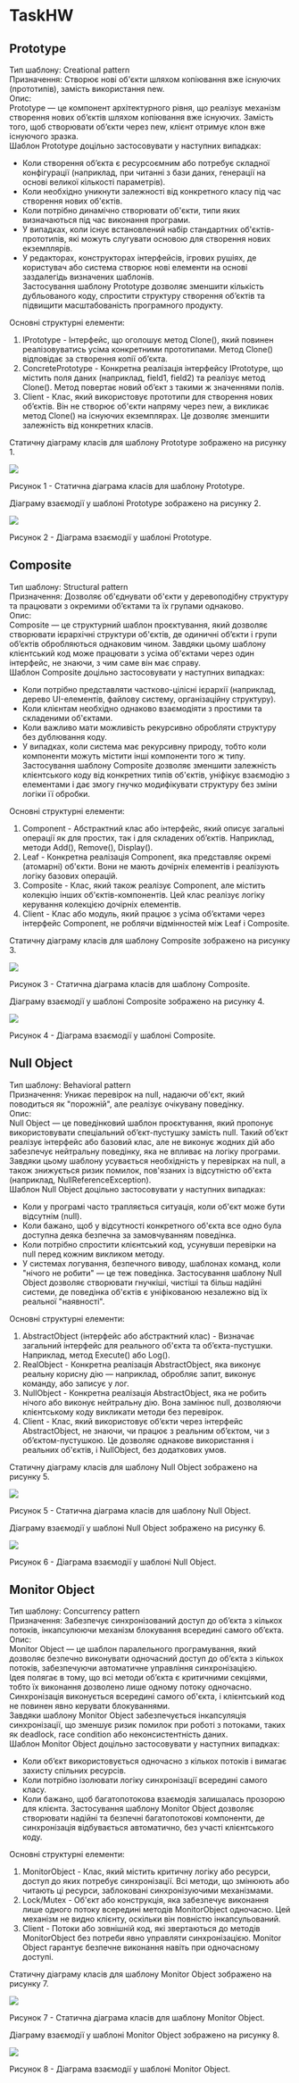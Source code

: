 # TaskHW

## Prototype

Тип шаблону: Creational pattern  
Призначення: Створює нові об'єкти шляхом копіювання вже існуючих (прототипів), замість використання new.  
Опис:  
Prototype — це компонент архітектурного рівня, що реалізує механізм створення нових об’єктів шляхом копіювання вже існуючих. Замість того, щоб створювати об’єкти через new, клієнт отримує клон вже існуючого зразка.  
Шаблон Prototype доцільно застосовувати у наступних випадках:  
- Коли створення об’єкта є ресурсоємним або потребує складної конфігурації (наприклад, при читанні з бази даних, генерації на основі великої кількості параметрів).  
- Коли необхідно уникнути залежності від конкретного класу під час створення нових об'єктів.  
- Коли потрібно динамічно створювати об'єкти, типи яких визначаються під час виконання програми.  
- У випадках, коли існує встановлений набір стандартних об'єктів-прототипів, які можуть слугувати основою для створення нових екземплярів.  
- У редакторах, конструкторах інтерфейсів, ігрових рушіях, де користувач або система створює нові елементи на основі заздалегідь визначених шаблонів.  
Застосування шаблону Prototype дозволяє зменшити кількість дубльованого коду, спростити структуру створення об’єктів та підвищити масштабованість програмного продукту.  
  
Основні структурні елементи:  
1. IPrototype - Інтерфейс, що оголошує метод Clone(), який повинен реалізовуватись усіма конкретними прототипами. Метод Clone() відповідає за створення копії об’єкта.  
2. ConcretePrototype - Конкретна реалізація інтерфейсу IPrototype, що містить поля даних (наприклад, field1, field2) та реалізує метод Clone(). Метод повертає новий об’єкт з такими ж значеннями полів.  
3. Client - Клас, який використовує прототипи для створення нових об’єктів. Він не створює об'єкти напряму через new, а викликає метод Clone() на існуючих екземплярах. Це дозволяє зменшити залежність від конкретних класів.  
  
Статичну діаграму класів для шаблону Prototype зображено на рисунку 1.  

![](assets/Prototype%20-%20статична.png)

Рисунок 1 - Статична діаграма класів для шаблону Prototype.

Діаграму взаємодії у шаблоні Prototype зображено на рисунку 2.

![](assets/Prototype%20-%20динамічна.png)

Рисунок 2 - Діаграма взаємодії у шаблоні Prototype.

## Composite

Тип шаблону: Structural pattern  
Призначення: Дозволяє об'єднувати об'єкти у деревоподібну структуру та працювати з окремими об’єктами та їх групами однаково.  
Опис:  
Composite — це структурний шаблон проєктування, який дозволяє створювати ієрархічні структури об'єктів, де одиничні об’єкти і групи об’єктів обробляються однаковим чином. Завдяки цьому шаблону клієнтський код може працювати з усіма об'єктами через один інтерфейс, не знаючи, з чим саме він має справу.  
Шаблон Composite доцільно застосовувати у наступних випадках:  
- Коли потрібно представляти частково-цілісні ієрархії (наприклад, дерево UI-елементів, файлову систему, організаційну структуру).
- Коли клієнтам необхідно однаково взаємодіяти з простими та складеними об'єктами.
- Коли важливо мати можливість рекурсивно обробляти структуру без дублювання коду.
- У випадках, коли система має рекурсивну природу, тобто коли компоненти можуть містити інші компоненти того ж типу.
Застосування шаблону Composite дозволяє зменшити залежність клієнтського коду від конкретних типів об'єктів, уніфікує взаємодію з елементами і дає змогу гнучко модифікувати структуру без зміни логіки її обробки.  
  
Основні структурні елементи:  
1. Component - Абстрактний клас або інтерфейс, який описує загальні операції як для простих, так і для складених об’єктів. Наприклад, методи Add(), Remove(), Display().
2. Leaf - Конкретна реалізація Component, яка представляє окремі (атомарні) об'єкти. Вони не мають дочірніх елементів і реалізують логіку базових операцій.
3. Composite - Клас, який також реалізує Component, але містить колекцію інших об'єктів-компонентів. Цей клас реалізує логіку керування колекцією дочірніх елементів.
4. Client - Клас або модуль, який працює з усіма об’єктами через інтерфейс Component, не роблячи відмінностей між Leaf і Composite.

Статичну діаграму класів для шаблону Composite зображено на рисунку 3.

![](assets/Composite%20-%20статична.png)

Рисунок 3 - Статична діаграма класів для шаблону Composite.

Діаграму взаємодії у шаблоні Composite зображено на рисунку 4.

![](assets/Composite%20-%20динамічна.png)

Рисунок 4 - Діаграма взаємодії у шаблоні Composite.

## Null Object

Тип шаблону: Behavioral pattern  
Призначення: Уникає перевірок на null, надаючи об'єкт, який поводиться як "порожній", але реалізує очікувану поведінку.  
Опис:  
Null Object — це поведінковий шаблон проєктування, який пропонує використовувати спеціальний об’єкт-пустушку замість null. Такий об’єкт реалізує інтерфейс або базовий клас, але не виконує жодних дій або забезпечує нейтральну поведінку, яка не впливає на логіку програми.  
Завдяки цьому шаблону усувається необхідність у перевірках на null, а також знижується ризик помилок, пов'язаних із відсутністю об'єкта (наприклад, NullReferenceException).  
Шаблон Null Object доцільно застосовувати у наступних випадках:  
- Коли у програмі часто трапляється ситуація, коли об'єкт може бути відсутнім (null).
- Коли бажано, щоб у відсутності конкретного об'єкта все одно була доступна деяка безпечна за замовчуванням поведінка.
- Коли потрібно спростити клієнтський код, усунувши перевірки на null перед кожним викликом методу.
- У системах логування, безпечного виводу, шаблонах команд, коли "нічого не робити" — це теж поведінка.
Застосування шаблону Null Object дозволяє створювати гнучкіші, чистіші та більш надійні системи, де поведінка об'єктів є уніфікованою незалежно від їх реальної "наявності".  
  
Основні структурні елементи:
1. AbstractObject (інтерфейс або абстрактний клас) - Визначає загальний інтерфейс для реального об'єкта та об’єкта-пустушки. Наприклад, метод Execute() або Log().
2. RealObject - Конкретна реалізація AbstractObject, яка виконує реальну корисну дію — наприклад, обробляє запит, виконує команду, або записує у лог.
3. NullObject - Конкретна реалізація AbstractObject, яка не робить нічого або виконує нейтральну дію. Вона замінює null, дозволяючи клієнтському коду викликати методи без перевірок.
4. Client - Клас, який використовує об’єкти через інтерфейс AbstractObject, не знаючи, чи працює з реальним об’єктом, чи з об’єктом-пустушкою. Це дозволяє однакове використання і реальних об'єктів, і NullObject, без додаткових умов.

Статичну діаграму класів для шаблону Null Object зображено на рисунку 5.

![](assets/Null%20Object%20-%20статична.png)

Рисунок 5 - Статична діаграма класів для шаблону Null Object.

Діаграму взаємодії у шаблоні Null Object зображено на рисунку 6.

![](assets/Null%20Object%20-%20динамічна.png)

Рисунок 6 - Діаграма взаємодії у шаблоні Null Object.

## Monitor Object

Тип шаблону: Concurrency pattern  
Призначення: Забезпечує синхронізований доступ до об’єкта з кількох потоків, інкапсулюючи механізм блокування всередині самого об’єкта.  
Опис:  
Monitor Object — це шаблон паралельного програмування, який дозволяє безпечно виконувати одночасний доступ до об’єкта з кількох потоків, забезпечуючи автоматичне управління синхронізацією.  
Ідея полягає в тому, що всі методи об’єкта є критичними секціями, тобто їх виконання дозволено лише одному потоку одночасно. Синхронізація виконується всередині самого об'єкта, і клієнтський код не повинен явно керувати блокуваннями.  
Завдяки шаблону Monitor Object забезпечується інкапсуляція синхронізації, що зменшує ризик помилок при роботі з потоками, таких як deadlock, race condition або неконсистентність даних.  
Шаблон Monitor Object доцільно застосовувати у наступних випадках:
- Коли об’єкт використовується одночасно з кількох потоків і вимагає захисту спільних ресурсів.
- Коли потрібно ізолювати логіку синхронізації всередині самого класу.
- Коли бажано, щоб багатопотокова взаємодія залишалась прозорою для клієнта.
Застосування шаблону Monitor Object дозволяє створювати надійні та безпечні багатопотокові компоненти, де синхронізація відбувається автоматично, без участі клієнтського коду.

Основні структурні елементи:
1. MonitorObject - Клас, який містить критичну логіку або ресурси, доступ до яких потребує синхронізації. Всі методи, що змінюють або читають ці ресурси, заблоковані синхронізуючими механізмами.
2. Lock/Mutex - Об'єкт або конструкція, яка забезпечує виконання лише одного потоку всередині методів MonitorObject одночасно. Цей механізм не видно клієнту, оскільки він повністю інкапсульований.
3. Client - Потоки або зовнішній код, які звертаються до методів MonitorObject без потреби явно управляти синхронізацією. Monitor Object гарантує безпечне виконання навіть при одночасному доступі.


Статичну діаграму класів для шаблону Monitor Object зображено на рисунку 7.

![](assets/Monitor%20Object%20-%20статична.png)

Рисунок 7 - Статична діаграма класів для шаблону Monitor Object.

Діаграму взаємодії у шаблоні Monitor Object зображено на рисунку 8.

![](assets/Monitor%20Object%20-%20динамічна.png)

Рисунок 8 - Діаграма взаємодії у шаблоні Monitor Object.
